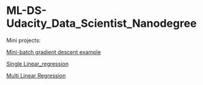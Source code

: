 # ML-DS-Udacity_Data_Scientist_Nanodegree

Mini projects: 

[Mini-batch gradient descent example](https://github.com/dylan-shao/ML-DS-Udacity_Data_Scientist_Nanodegree/tree/master/Mini-batch_example)

[Single Linear_regression](https://github.com/dylan-shao/ML-DS-Udacity_Data_Scientist_Nanodegree/tree/master/Linear_regression_scikit_learn)

[Multi Linear Regression](https://github.com/dylan-shao/ML-DS-Udacity_Data_Scientist_Nanodegree/tree/master/LinearRegression_multiVariables)
